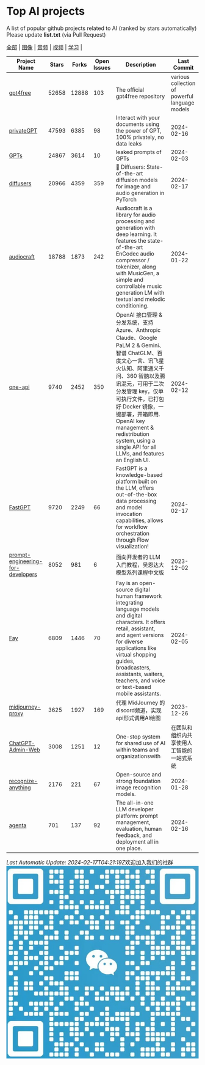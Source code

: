 # Top AI projects
A list of popular github projects related to AI (ranked by stars automatically)
Please update **list.txt** (via Pull Request)

<a href="./README.md">全部</a> |   <a href="./READMEpicture.md">图像</a> |   <a href="./READMEaudio.md">音频</a> | <a href="./READMEvideo.md">视频</a> | <a href="./READMElearn.md">学习</a> | 

| Project Name | Stars | Forks | Open Issues | Description | Last Commit |
| ------------ | ----- | ----- | ----------- | ----------- | ----------- |
| [gpt4free](https://github.com/xtekky/gpt4free) | 52658 | 12888 | 103 | The official gpt4free repository | various collection of powerful language models | 2024-02-14 |
| [privateGPT](https://github.com/imartinez/privateGPT) | 47593 | 6385 | 98 | Interact with your documents using the power of GPT, 100% privately, no data leaks | 2024-02-16 |
| [GPTs](https://github.com/linexjlin/GPTs) | 24867 | 3614 | 10 | leaked prompts of GPTs | 2024-02-03 |
| [diffusers](https://github.com/huggingface/diffusers) | 20966 | 4359 | 359 | 🤗 Diffusers: State-of-the-art diffusion models for image and audio generation in PyTorch | 2024-02-17 |
| [audiocraft](https://github.com/facebookresearch/audiocraft) | 18788 | 1873 | 242 | Audiocraft is a library for audio processing and generation with deep learning. It features the state-of-the-art EnCodec audio compressor / tokenizer, along with MusicGen, a simple and controllable music generation LM with textual and melodic conditioning. | 2024-01-22 |
| [one-api](https://github.com/songquanpeng/one-api) | 9740 | 2452 | 350 | OpenAI 接口管理 & 分发系统，支持 Azure、Anthropic Claude、Google PaLM 2 & Gemini、智谱 ChatGLM、百度文心一言、讯飞星火认知、阿里通义千问、360 智脑以及腾讯混元，可用于二次分发管理 key，仅单可执行文件，已打包好 Docker 镜像，一键部署，开箱即用. OpenAI key management & redistribution system, using a single API for all LLMs, and features an English UI. | 2024-02-12 |
| [FastGPT](https://github.com/labring/FastGPT) | 9720 | 2249 | 66 | FastGPT is a knowledge-based platform built on the LLM, offers out-of-the-box data processing and model invocation capabilities, allows for workflow orchestration through Flow visualization! | 2024-02-17 |
| [prompt-engineering-for-developers](https://github.com/datawhalechina/prompt-engineering-for-developers) | 8052 | 981 | 6 | 面向开发者的 LLM 入门教程，吴恩达大模型系列课程中文版 | 2023-12-02 |
| [Fay](https://github.com/xszyou/Fay) | 6809 | 1446 | 70 | Fay is an open-source digital human framework integrating language models and digital characters. It offers retail, assistant, and agent versions for diverse applications like virtual shopping guides, broadcasters, assistants, waiters, teachers, and voice or text-based mobile assistants. | 2024-02-05 |
| [midjourney-proxy](https://github.com/novicezk/midjourney-proxy) | 3625 | 1927 | 169 | 代理 MidJourney 的discord频道，实现api形式调用AI绘图 | 2023-12-26 |
| [ChatGPT-Admin-Web](https://github.com/AprilNEA/ChatGPT-Admin-Web) | 3008 | 1251 | 12 | One-stop system for shared use of AI within teams and organizationswith | 在团队和组织内共享使用人工智能的一站式系统 | 2023-12-27 |
| [recognize-anything](https://github.com/xinyu1205/recognize-anything) | 2176 | 221 | 67 | Open-source and strong foundation image recognition models. | 2024-01-28 |
| [agenta](https://github.com/Agenta-AI/agenta) | 701 | 137 | 92 | The all-in-one LLM developer platform: prompt management, evaluation, human feedback, and deployment all in one place. | 2024-02-16 |

*Last Automatic Update: 2024-02-17T04:21:19Z*欢迎加入我们的社群 ![](https://raw.githubusercontent.com/mouuii/picture/master/weichat.jpg) 